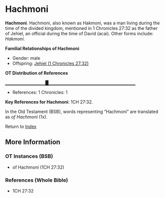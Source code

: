 # Hachmoni
**Hachmoni**. 
Hachmoni, also known as Hakmoni, was a man living during the time of the divided kingdom, mentioned in 1 Chronicles 27:32 as the father of Jehiel, an official during the time of David (acai). 
Other forms include: 
*Hakmoni*. 




**Familial Relationships of Hachmoni**


* Gender: male
* Offspring: [Jehiel (1 Chronicles 27:32)](Jehiel.3.md)


**OT Distribution of References**

▁▁▁▁▁▁▁▁▁▁▁▁█▁▁▁▁▁▁▁▁▁▁▁▁▁▁▁▁▁▁▁▁▁▁▁▁▁▁
* References: 1 Chronicles: 1



**Key References for Hachmoni**: 
1CH 27:32. 


In the Old Testament (BSB), words representing “Hachmoni” are translated as 
*of Hachmoni* (1x). 




Return to [Index](00-Index.md)

## More Information

### OT Instances (BSB)

* of Hachmoni (1CH 27:32)



### References (Whole Bible)

* 1CH 27:32



